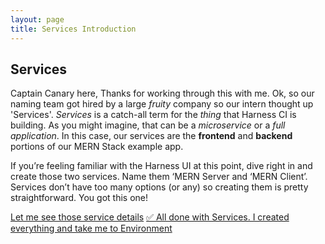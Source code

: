 ```yaml
---
layout: page
title: Services Introduction
---
```


## Services
Captain Canary here, Thanks for working through this with me. Ok, so our naming team got hired by a large *fruity* company so our intern thought up 'Services'. *Services* is a catch-all term for the *thing* that Harness CI is building. As you might imagine, that can be a *microservice* or a *full application*. In this case, our services are the **frontend** and **backend** portions of our MERN Stack example app. 

If you’re feeling familiar with the Harness UI at this point, dive right in and create those two services. Name them ‘MERN Server and ‘MERN Client’. Services don’t have too many options (or any) so creating them is pretty straightforward. You got this one!

<a class="btn btn-primary" href="../Services/servicesDetails">Let me see those service details</a>
<a class="btn btn-primary" href="../Environments/EnvironmentsIntroduction">✅ All done with Services. I created everything and take me to Environment</a>
